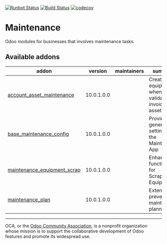 [![Runbot Status](https://runbot.odoo-community.org/runbot/badge/flat/240/10.0.svg)](https://runbot.odoo-community.org/runbot/repo/github-com-oca-maintenance-240)
[![Build Status](https://travis-ci.org/OCA/maintenance.svg?branch=10.0)](https://travis-ci.org/OCA/maintenance)
[![codecov](https://codecov.io/gh/OCA/maintenance/branch/10.0/graph/badge.svg)](https://codecov.io/gh/OCA/maintenance)

# Maintenance

Odoo modules for businesses that involves maintenance tasks.

[//]: # (addons)

Available addons
----------------
addon | version | maintainers | summary
--- | --- | --- | ---
[account_asset_maintenance](account_asset_maintenance/) | 10.0.1.0.0 |  | Create equipment when validating an invoice with assets
[base_maintenance_config](base_maintenance_config/) | 10.0.1.0.0 |  | Provides general settings for the Maintenance App
[maintenance_equipment_scrap](maintenance_equipment_scrap/) | 10.0.1.0.0 |  | Enhance the functionality for Scrapping Equipments
[maintenance_plan](maintenance_plan/) | 10.0.1.0.0 |  | Extends preventive maintenance planning

[//]: # (end addons)

----

OCA, or the [Odoo Community Association](http://odoo-community.org/), is a nonprofit organization whose
mission is to support the collaborative development of Odoo features and
promote its widespread use.
